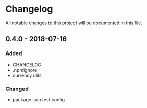 # Changelog
All notable changes to this project will be documented in this file.

## 0.4.0 - 2018-07-16
### Added
- CHANGELOG
- .npmignore
- currency utils

### Changed
- package.json test config
